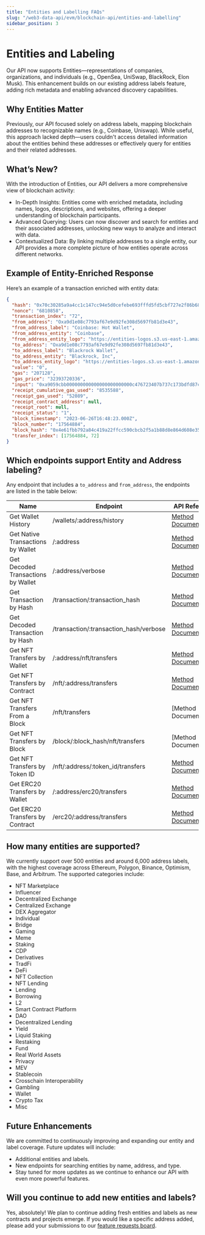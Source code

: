 ```yaml
---
title: "Entities and Labelling FAQs"
slug: "/web3-data-api/evm/blockchain-api/entities-and-labelling"
sidebar_position: 3
---
```



# Entities and Labeling

Our API now supports Entities—representations of companies, organizations, and individuals (e.g., OpenSea, UniSwap, BlackRock, Elon Musk). This enhancement builds on our existing address labels feature, adding rich metadata and enabling advanced discovery capabilities.

## Why Entities Matter

Previously, our API focused solely on address labels, mapping blockchain addresses to recognizable names (e.g., Coinbase, Uniswap). While useful, this approach lacked depth—users couldn't access detailed information about the entities behind these addresses or effectively query for entities and their related addresses.

## What’s New?

With the introduction of Entities, our API delivers a more comprehensive view of blockchain activity:

- In-Depth Insights: Entities come with enriched metadata, including names, logos, descriptions, and websites, offering a deeper understanding of blockchain participants.
- Advanced Querying: Users can now discover and search for entities and their associated addresses, unlocking new ways to analyze and interact with data.
- Contextualized Data: By linking multiple addresses to a single entity, our API provides a more complete picture of how entities operate across different networks.

## Example of Entity-Enriched Response

Here’s an example of a transaction enriched with entity data:

```json
{
  "hash": "0x70c30285a9a4cc1c147cc94e5d0cefebe693fffd5fd5cbf727e2f86b6829d71b",
  "nonce": "6810858",
  "transaction_index": "72",
  "from_address": "Oxa9d1e08c7793af67e9d92fe308d5697fb81d3e43",
  "from_address_label": "Coinbase: Hot Wallet",
  "from_address_entity": "Coinbase",
  "from_address_entity_logo": "https://entities-logos.s3.us-east-1.amazonaws.com/coinbase.png",
  "to_address": "Oxa9d1e08c7793af67e9d92fe308d5697fb81d3e43",
  "to_address_label": "Blackrock Wallet",
  "to_address_entity": "Blackrock, Inc",
  "to_address_entity_logo": "https://entities-logos.s3.us-east-1.amazonaws.com/blackrock.png",
  "value": "0",
  "gas": "207128",
  "gas_price": "32393720336",
  "input": "0xa9059cbb000000000000000000000000c476723407b737c173bdfd87c7abc80f6856e6320000000000000000000000000000000000000000000000008533e3870aec3000",
  "receipt_cumulative_gas_used": "8535588",
  "receipt_gas_used": "52089",
  "receipt_contract_address": null,
  "receipt_root": null,
  "receipt_status": "1",
  "block_timestamp": "2023-06-26T16:48:23.000Z",
  "block_number": "17564884",
  "block_hash": "0x4e61fbb792a84c419a22ffcc590cbcb2f5a1b88d8e864d608e3544a3594c0e69",
  "transfer_index": [17564884, 72]
}
```

## Which endpoints support Entity and Address labeling?

Any endpoint that includes a `to_address` and `from_address`, the endpoints are listed in the table below:

| Name                               | Endpoint                               | API Reference                                                                       |
| ---------------------------------- | -------------------------------------- | ----------------------------------------------------------------------------------- |
| Get Wallet History                 | /wallets/:address/history              | [Method Documentation](/web3-data-api/evm/reference/wallet-api/get-wallet-history)  |
| Get Native Transactions by Wallet  | /:address                              | [Method Documentation](/web3-data-api/evm/reference/get-wallet-transactions)        |
| Get Decoded Transactions by Wallet | /:address/verbose                      | [Method Documentation](/web3-data-api/evm/reference/get-decoded-wallet-transaction) |
| Get Transaction by Hash            | /transaction/:transaction_hash         | [Method Documentation](/web3-data-api/evm/reference/get-transaction)                |
| Get Decoded Transaction by Hash    | /transaction/:transaction_hash/verbose | [Method Documentation](/web3-data-api/evm/reference/get-decoded-transaction)        |
| Get NFT Transfers by Wallet        | /:address/nft/transfers                | [Method Documentation](/web3-data-api/evm/reference/get-wallet-nft-transfers)       |
| Get NFT Transfers by Contract      | /nft/:address/transfers                | [Method Documentation](/web3-data-api/evm/reference/get-nft-contract-transfers)     |
| Get NFT Transfers From a Block     | /nft/transfers                         | [Method Documentation]                                                              |
| Get NFT Transfers by Block         | /block/:block_hash/nft/transfers       | [Method Documentation]                                                              |
| Get NFT Transfers by Token ID      | /nft/:address/:token_id/transfers      | [Method Documentation](/web3-data-api/evm/reference/get-nft-transfers)              |
| Get ERC20 Transfers by Wallet      | /:address/erc20/transfers              | [Method Documentation](/web3-data-api/evm/reference/get-wallet-token-transfers)     |
| Get ERC20 Transfers by Contract    | /erc20/:address/transfers              | [Method Documentation](/web3-data-api/evm/reference/get-token-transfers)            |

## How many entities are supported?

We currently support over 500 entities and around 6,000 address labels, with the highest coverage across Ethereum, Polygon, Binance, Optimism, Base, and Arbitrum. The supported categories include:

- NFT Marketplace
- Influencer
- Decentralized Exchange
- Centralized Exchange
- DEX Aggregator
- Individual
- Bridge
- Gaming
- Meme
- Staking
- CDP
- Derivatives
- TradFi
- DeFi
- NFT Collection
- NFT Lending
- Lending
- Borrowing
- L2
- Smart Contract Platform
- DAO
- Decentralized Lending
- Yield
- Liquid Staking
- Restaking
- Fund
- Real World Assets
- Privacy
- MEV
- Stablecoin
- Crosschain Interoperability
- Gambling
- Wallet
- Crypto Tax
- Misc

## Future Enhancements

We are committed to continuously improving and expanding our entity and label coverage. Future updates will include:

- Additional entities and labels.
- New endpoints for searching entities by name, address, and type.
- Stay tuned for more updates as we continue to enhance our API with even more powerful features.

## Will you continue to add new entities and labels?

Yes, absolutely! We plan to continue adding fresh entities and labels as new contracts and projects emerge. If you would like a specific address added, please add your submissions to our [feature requests board](https://roadmap.moralis.io/b/feature-requests/).
